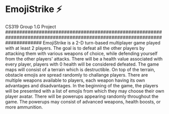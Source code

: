 # EmojiStrike ⚡️
CS319 Group 1.G Project
#############################################################################################################################
EmojiStrike is a 2-D turn-based multiplayer game played with at least 2 players.  The goal is to defeat all the other players by attacking them with various weapons of choice, while defending yourself from the other players' attacks. There will be a health value associated with every player, players with 0 health will be considered defeated.  The game maps will consist of a terrain which is destructible. On top of the terrain, obstacle emojis are spread randomly to challange players. There are multiple weapons available to players, each weapon having its own advantages and disadvantages.  In the beginning of the game, the players will be presented with a list of emojis from which they may choose their own player avatar. There will be powerups appearing randomly throughout the game. The powerups may consist of advanced weapons, health boosts, or more ammunition.  
